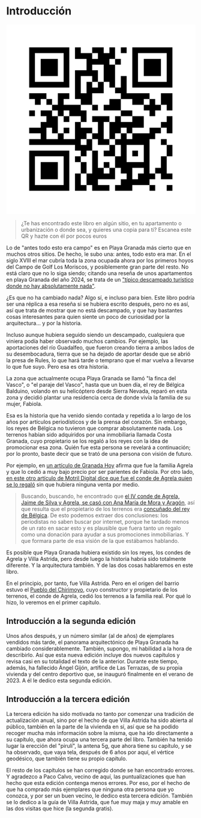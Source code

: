 # Introducción

![QR para comprar](img/qrpg.jpg)

> ¿Te has encontrado este libro en algún sitio, en tu apartamento o urbanización
> o donde sea, y quieres una copia para ti? Escanea este QR y hazte con él por
> pocos euros

Lo de "antes todo esto era campo" es en Playa Granada más cierto que
en muchos otros sitios. De hecho, le subo una: antes, todo esto era
mar. En el siglo XVIII el mar cubría toda la zona ocupada ahora por
los primeros hoyos del Campo de Golf Los Moriscos, y posiblemente gran
parte del resto. No está claro que no lo siga siendo; citando una
reseña de unos apartamentos en playa Granada del año 2024, se trata de
un ["típico descampado turístico donde no hay absolutamente
nada"](https://maps.app.goo.gl/3oSMiMKs7mnwupvF7).

¿Es que no ha cambiado nada? Algo sí, e incluso para bien. Este libro
podría ser una réplica a esa reseña si se hubiera escrito después,
pero no es así, así que trata de mostrar que no está descampado, y que
hay bastantes cosas interesantes para quien siente un poco de
curiosidad por la arquitectura... y por la historia.

Incluso aunque hubiera seguido siendo un descampado, cualquiera que
viniera podía haber observado muchos cambios. Por ejemplo, las
aportaciones del río Guadalfeo, que fueron creando tierra a ambos
lados de su desembocadura, tierra que se ha dejado de aportar desde
que se abrió la presa de Rules, lo que hará tarde o temprano que el
mar vuelva a llevarse lo que fue suyo. Pero esa es otra historia.

La zona que actualmente ocupa Playa Granada se llamó "la finca del
Vasco", o "el paraje del Vasco", hasta que un buen día, el rey de Bélgica
Balduino, volando en su helicóptero desde Sierra Nevada, reparó en
esta zona y decidió plantar una residencia cerca de donde vivía la
familia de su mujer, Fabiola.

Esa es la historia que ha venido siendo contada y repetida a lo largo
de los años por artículos periodísticos y de la prensa del
corazón. Sin embargo, los reyes de Bélgica no tuvieron que comprar
absolutamente nada. Los terrenos habían sido adquiridos por una
inmobiliaria llamada Costa Granada, cuyo propietario se los regaló a
los reyes con la idea de promocionar esa zona. Quién fue esta persona
se revelará a continuación; por lo pronto, baste decir que se trató de
una persona con visión de futuro.

Por ejemplo, en [un artículo de Granada
Hoy](https://www.granadahoy.com/granada/Villa-Astrida-queda-epoca-dorada_0_709429403.html)
afirma que fue la familia Agrela y que lo cedió a muy bajo precio por
ser parientes de Fabiola. Por otro lado, [en este otro artículo
de Motril Digital dice que fue el conde de Agrela quien se lo
regaló](https://web.archive.org/web/20121207014035/http://motrildigital.blogia.com/2011/080116-hace-18-anos-de-la-muerte-en-motril-del-rey-balduino-de-belgica.php) sin
que hubiera ninguna venta por medio.

> Buscando, buscando, he encontrado que [el IV conde de Agrela, Jaime
> de Silva y Agrela, se casó con Ana María de Mora y
> Aragón](https://es-es.facebook.com/notes/enrique-lafuente-mu%C3%B1oz/memoria-de-la-realeza-espa%C3%B1ola-de-aquellos-barros-vienen-estos-lodos/3393784494769/),
> así que resulta que el propietario de los terrenos era [concuñado
> del rey de
> Bélgica](https://es.wikipedia.org/wiki/Fabiola_de_Mora_y_Arag%C3%B3n#Familia).
> De esto podemos extraer dos conclusiones: los periodistas no saben
> buscar por internet, porque he tardado menos de un rato en sacar
> esto y es plausible que fuera tanto un regalo como una donación para
> ayudar a sus promociones inmobiliarias. Y que formara parte de esa
> visión de la que estábamos hablando.

Es posible que Playa Granada hubiera existido sin los reyes, los
 condes de Agrela y Villa Astrida, pero desde luego la historia habría
 sido totalmente diferente. Y la arquitectura también. Y de las dos
 cosas hablaremos en este libro.

En el principio, por tanto, fue Villa Astrida. Pero en el origen del
barrio estuvo el [Pueblo del Chirimoyo](pois/pueblo-del-chirimoyo.md),
cuyo constructor y propietario de los terrenos, el conde de Agrela,
cedió los terrenos a la familia real. Por qué lo hizo, lo veremos en
el primer capítulo.

## Introducción a la segunda edición

Unos años después, y un número similar (al de años) de ejemplares
vendidos más tarde, el panorama arquitectónico de Playa Granada ha
cambiado considerablemente. También, supongo, mi habilidad a la hora
de describirlo. Así que esta nueva edición incluye dos nuevos
capítulos y revisa casi en su totalidad el texto de la
anterior. Durante este tiempo, además, ha fallecido Ángel Gijón,
artífice de Las Terrazas, de su propia vivienda y del centro deportivo
que, se inauguró finalmente en el verano de 2023. A él le dedico esta
segunda edición.

## Introducción a la tercera edición

La tercera edición ha sido motivada no tanto por comenzar una
tradición de actualización anual, sino por el hecho de que Villa
Astrida ha sido abierta al público, también en la parte de la vivienda
en sí, así que se ha podido recoger mucha más información sobre la
misma, que ha ido directamente a su capítulo, que ahora ocupa una
tercera parte del libro. También ha tenido lugar la erección del
"pirulí", la antena 5g, que ahora tiene su capítulo, y se ha
observado, que vaya tela, después de 6 años por aquí, el vértice
geodésico, que también tiene su propio capítulo.

El resto de los capítulos se han corregido donde se han encontrado
errores. Y agradezco a Paco Calvo, vecino de aquí, las
puntualizaciones que han hecho que esta edición contenga menos
errores. Por eso, por el hecho de que ha comprado más ejemplares que
ninguna otra persona que yo conozca, y por ser un buen vecino, le
dedico esta tercera edición. También se lo dedico a la guía de Villa
Astrida, que fue muy maja y muy amable en las dos visitas que hice (la
segunda gratis).

